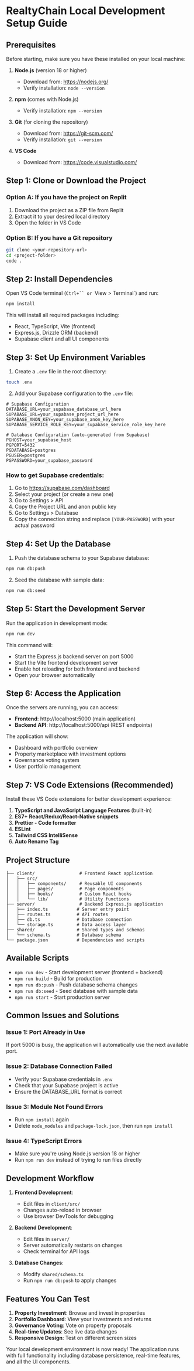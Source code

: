 # RealtyChain Local Development Setup Guide

## Prerequisites

Before starting, make sure you have these installed on your local machine:

1. **Node.js** (version 18 or higher)
   - Download from: https://nodejs.org/
   - Verify installation: `node --version`

2. **npm** (comes with Node.js)
   - Verify installation: `npm --version`

3. **Git** (for cloning the repository)
   - Download from: https://git-scm.com/
   - Verify installation: `git --version`

4. **VS Code**
   - Download from: https://code.visualstudio.com/

## Step 1: Clone or Download the Project

### Option A: If you have the project on Replit
1. Download the project as a ZIP file from Replit
2. Extract it to your desired local directory
3. Open the folder in VS Code

### Option B: If you have a Git repository
```bash
git clone <your-repository-url>
cd <project-folder>
code .
```

## Step 2: Install Dependencies

Open VS Code terminal (`Ctrl+`` or `View > Terminal`) and run:

```bash
npm install
```

This will install all required packages including:
- React, TypeScript, Vite (frontend)
- Express.js, Drizzle ORM (backend)
- Supabase client and all UI components

## Step 3: Set Up Environment Variables

1. Create a `.env` file in the root directory:
```bash
touch .env
```

2. Add your Supabase configuration to the `.env` file:
```env
# Supabase Configuration
DATABASE_URL=your_supabase_database_url_here
SUPABASE_URL=your_supabase_project_url_here
SUPABASE_ANON_KEY=your_supabase_anon_key_here
SUPABASE_SERVICE_ROLE_KEY=your_supabase_service_role_key_here

# Database Configuration (auto-generated from Supabase)
PGHOST=your_supabase_host
PGPORT=5432
PGDATABASE=postgres
PGUSER=postgres
PGPASSWORD=your_supabase_password
```

### How to get Supabase credentials:
1. Go to https://supabase.com/dashboard
2. Select your project (or create a new one)
3. Go to Settings > API
4. Copy the Project URL and anon public key
5. Go to Settings > Database
6. Copy the connection string and replace `[YOUR-PASSWORD]` with your actual password

## Step 4: Set Up the Database

1. Push the database schema to your Supabase database:
```bash
npm run db:push
```

2. Seed the database with sample data:
```bash
npm run db:seed
```

## Step 5: Start the Development Server

Run the application in development mode:
```bash
npm run dev
```

This command will:
- Start the Express.js backend server on port 5000
- Start the Vite frontend development server
- Enable hot reloading for both frontend and backend
- Open your browser automatically

## Step 6: Access the Application

Once the servers are running, you can access:

- **Frontend**: http://localhost:5000 (main application)
- **Backend API**: http://localhost:5000/api (REST endpoints)

The application will show:
- Dashboard with portfolio overview
- Property marketplace with investment options
- Governance voting system
- User portfolio management

## Step 7: VS Code Extensions (Recommended)

Install these VS Code extensions for better development experience:

1. **TypeScript and JavaScript Language Features** (built-in)
2. **ES7+ React/Redux/React-Native snippets**
3. **Prettier - Code formatter**
4. **ESLint**
5. **Tailwind CSS IntelliSense**
6. **Auto Rename Tag**

## Project Structure

```
├── client/                 # Frontend React application
│   ├── src/
│   │   ├── components/     # Reusable UI components
│   │   ├── pages/          # Page components
│   │   ├── hooks/          # Custom React hooks
│   │   └── lib/            # Utility functions
├── server/                 # Backend Express.js application
│   ├── index.ts           # Server entry point
│   ├── routes.ts          # API routes
│   ├── db.ts              # Database connection
│   └── storage.ts         # Data access layer
├── shared/                # Shared types and schemas
│   └── schema.ts          # Database schema
└── package.json           # Dependencies and scripts
```

## Available Scripts

- `npm run dev` - Start development server (frontend + backend)
- `npm run build` - Build for production
- `npm run db:push` - Push database schema changes
- `npm run db:seed` - Seed database with sample data
- `npm run start` - Start production server

## Common Issues and Solutions

### Issue 1: Port Already in Use
If port 5000 is busy, the application will automatically use the next available port.

### Issue 2: Database Connection Failed
- Verify your Supabase credentials in `.env`
- Check that your Supabase project is active
- Ensure the DATABASE_URL format is correct

### Issue 3: Module Not Found Errors
- Run `npm install` again
- Delete `node_modules` and `package-lock.json`, then run `npm install`

### Issue 4: TypeScript Errors
- Make sure you're using Node.js version 18 or higher
- Run `npm run dev` instead of trying to run files directly

## Development Workflow

1. **Frontend Development**: 
   - Edit files in `client/src/`
   - Changes auto-reload in browser
   - Use browser DevTools for debugging

2. **Backend Development**:
   - Edit files in `server/`
   - Server automatically restarts on changes
   - Check terminal for API logs

3. **Database Changes**:
   - Modify `shared/schema.ts`
   - Run `npm run db:push` to apply changes

## Features You Can Test

1. **Property Investment**: Browse and invest in properties
2. **Portfolio Dashboard**: View your investments and returns
3. **Governance Voting**: Vote on property proposals
4. **Real-time Updates**: See live data changes
5. **Responsive Design**: Test on different screen sizes

Your local development environment is now ready! The application runs with full functionality including database persistence, real-time features, and all the UI components.
